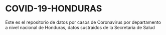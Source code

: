 # COVID-19-HONDURAS
Este es el repositorio de datos por casos de Coronavirus por departamento a nivel nacional de Honduras, datos sustraidos de la Secretaria de Salud
